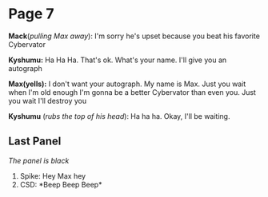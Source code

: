 # Page 7
**Mack**(*pulling Max away*): I'm sorry he's upset because you beat his favorite Cybervator

**Kyshumu:** Ha Ha Ha. That's ok. What's your name. I'll give you an autograph

**Max(yells):** I don't want your autograph. My name is Max. Just you wait when I'm old enough I'm gonna be a better Cybervator than even you. Just you wait I'll destroy you

**Kyshumu** (*rubs the top of his head*): Ha ha ha. Okay, I'll be waiting.

## Last Panel
*The panel is black*
1. Spike: Hey Max hey
1. CSD: \*Beep Beep Beep\*